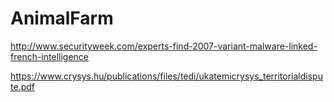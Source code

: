 # AnimalFarm

http://www.securityweek.com/experts-find-2007-variant-malware-linked-french-intelligence

https://www.crysys.hu/publications/files/tedi/ukatemicrysys_territorialdispute.pdf
